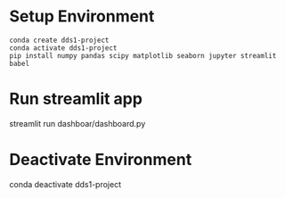 # Setup Environment
```
conda create dds1-project
conda activate dds1-project
pip install numpy pandas scipy matplotlib seaborn jupyter streamlit babel
```
# Run streamlit app
streamlit run dashboar/dashboard.py

# Deactivate Environment
conda deactivate dds1-project
